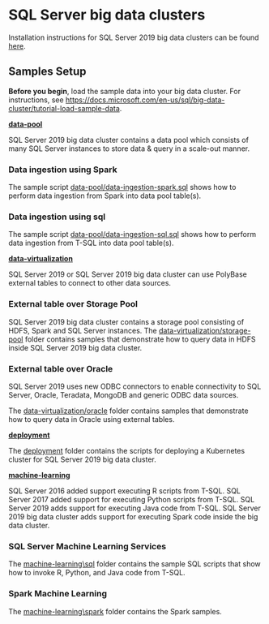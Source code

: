 # SQL Server big data clusters

Installation instructions for SQL Server 2019 big data clusters can be found [here](https://docs.microsoft.com/en-us/sql/big-data-cluster/deployment-guidance?view=sql-server-ver15).

## Samples Setup

**Before you begin**, load the sample data into your big data cluster. For instructions, see https://docs.microsoft.com/en-us/sql/big-data-cluster/tutorial-load-sample-data.

__[data-pool](data-pool/)__

SQL Server 2019 big data cluster contains a data pool which consists of many SQL Server instances to store data & query in a scale-out manner.

### Data ingestion using Spark
The sample script [data-pool/data-ingestion-spark.sql](data-pool/data-ingestion-spark.sql) shows how to perform data ingestion from Spark into data pool table(s).

### Data ingestion using sql
The sample script [data-pool/data-ingestion-sql.sql](data-pool/data-ingestion-sql.sql) shows how to perform data ingestion from T-SQL into data pool table(s).

__[data-virtualization](data-virtualization/)__

SQL Server 2019 or SQL Server 2019 big data cluster can use PolyBase external tables to connect to other data sources.

### External table over Storage Pool
SQL Server 2019 big data cluster contains a storage pool consisting of HDFS, Spark and SQL Server instances. The [data-virtualization/storage-pool](data-virtualization/storage-pool) folder contains samples that demonstrate how to query data in HDFS inside SQL Server 2019 big data cluster.

### External table over Oracle
SQL Server 2019 uses new ODBC connectors to enable connectivity to SQL Server, Oracle, Teradata, MongoDB and generic ODBC data sources.

The [data-virtualization/oracle](data-virtualization/oracle) folder contains samples that demonstrate how to query data in Oracle using external tables.

__[deployment](deployment/)__

The [deployment](deployment) folder contains the scripts for deploying a Kubernetes cluster for SQL Server 2019 big data cluster.

__[machine-learning](machine-learning/)__

SQL Server 2016 added support executing R scripts from T-SQL. SQL Server 2017 added support for executing Python scripts from T-SQL. SQL Server 2019 adds support for executing Java code from T-SQL. SQL Server 2019 big data cluster adds support for executing Spark code inside the big data cluster.

### SQL Server Machine Learning Services
The [machine-learning\sql](machine-learning\sql) folder contains the sample SQL scripts that show how to invoke R, Python, and Java code from T-SQL.

### Spark Machine Learning
The [machine-learning\spark](machine-learning\spark) folder contains the Spark samples.
